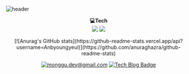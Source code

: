 ![header](https://capsule-render.vercel.app/api?type=waving&color=auto&height=300&section=header&text=Welcome&desc=byeong%20Yeol's%20github&descAlign=64&descAlignY=45&fontSize=70&fontAlignY=30)

<p align='center'>
    <strong>💻Tech</strong><br/>
    <img src='https://img.shields.io/badge/Python-3766AB?style=flat-square&logo=Python&logoColor=white'>
    <img src="https://img.shields.io/badge/JavaScript-F7DF1E?style=flat-square&logo=JavaScript&logoColor=black">
</p>

<div align=center>
[![Anurag's GitHub stats](https://github-readme-stats.vercel.app/api?username=Anbyoungyeul)](https://github.com/anuraghazra/github-readme-stats)
    
[![monggu.dev@gmail.com](https://img.shields.io/badge/Gmail-d14836?style=flat-square&logo=Gmail&logoColor=white&link=mailto:qudduf9313@gmail.com)](mailto:qudduf9313@gmail.com)
[![Tech Blog Badge](http://img.shields.io/badge/-Tech%20blog-black?style=flat-square&logo=github&link=https://bymalware.tistory.com//)](https://bymalware.tistory.com//) 
